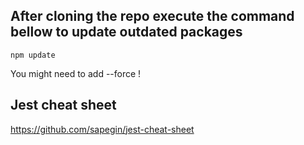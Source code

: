 ## After cloning the repo execute the command bellow to update outdated packages
```
npm update
```
You might need to add --force !

## Jest cheat sheet
https://github.com/sapegin/jest-cheat-sheet
